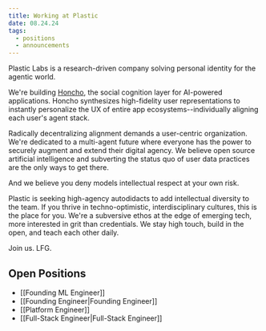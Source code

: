 ```yaml
---
title: Working at Plastic
date: 08.24.24
tags:
  - positions
  - announcements
---
```

Plastic Labs is a research-driven company solving personal identity for the agentic world.

We're building [Honcho](https://honcho.dev), the social cognition layer for AI-powered applications. Honcho synthesizes high-fidelity user representations to instantly personalize the UX of entire app ecosystems--individually aligning each user's agent stack.

Radically decentralizing alignment demands a user-centric organization. We're dedicated to a multi-agent future where everyone has the power to securely augment and extend their digital agency. We believe open source artificial intelligence and subverting the status quo of user data practices are the only ways to get there.

And we believe you deny models intellectual respect at your own risk.

Plastic is seeking high-agency autodidacts to add intellectual diversity to the team. If you thrive in techno-optimistic, interdisciplinary cultures, this is the place for you. We're a subversive ethos at the edge of emerging tech, more interested in grit than credentials. We stay high touch, build in the open, and teach each other daily.

Join us. LFG.

## Open Positions

- [[Founding ML Engineer]]
- [[Founding Engineer|Founding Engineer]]
- [[Platform Engineer]]
- [[Full-Stack Engineer|Full-Stack Engineer]]

